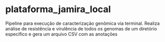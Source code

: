 # plataforma_jamira_local
Pipeline para execução de caracterização genômica via terminal. Realiza análise de resistência e virulência de todos os genomas de um diretório específico e gera um arquivo CSV com as anotações 
